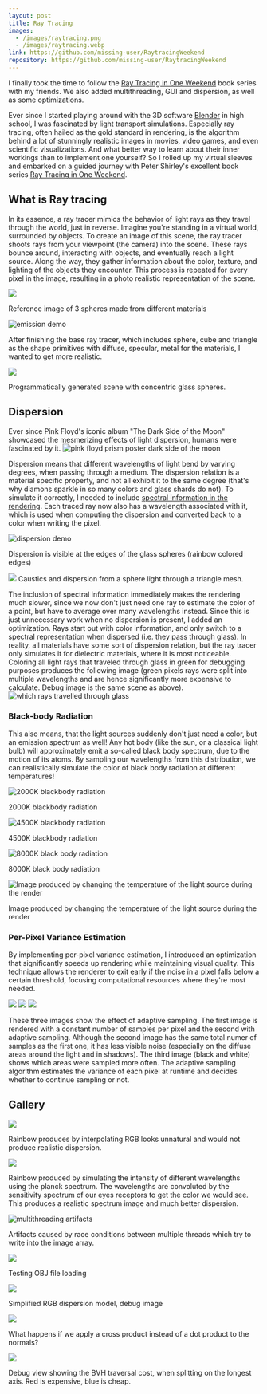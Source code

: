 ```yaml
---
layout: post
title: Ray Tracing
images:
  - /images/raytracing.png
  - /images/raytracing.webp
link: https://github.com/missing-user/RaytracingWeekend
repository: https://github.com/missing-user/RaytracingWeekend
---
```

I finally took the time to follow the [Ray Tracing in One Weekend](https://raytracing.github.io/books/RayTracingInOneWeekend.html) book series with my friends. We also added multithreading, GUI and dispersion, as well as some optimizations.

Ever since I started playing around with the 3D software [Blender](https://www.blender.org/) in high school, I was fascinated by light transport simulations. Especially ray tracing, often hailed as the gold standard in rendering, is the algorithm behind a lot of stunningly realistic images in movies, video games, and even scientific visualizations. And what better way to learn about their inner workings than to implement one yourself? So I rolled up my virtual sleeves and embarked on a guided journey with Peter Shirley's excellent book series [Ray Tracing in One Weekend](https://raytracing.github.io/books/RayTracingInOneWeekend.html).

## What is Ray tracing

In its essence, a ray tracer mimics the behavior of light rays as they travel through the world, just in reverse. Imagine you're standing in a virtual world, surrounded by objects. To create an image of this scene, the ray tracer shoots rays from your viewpoint (the camera) into the scene. These rays bounce around, interacting with objects, and eventually reach a light source. Along the way, they gather information about the color, texture, and lighting of the objects they encounter. This process is repeated for every pixel in the image, resulting in a photo realistic representation of the scene.

![](https://raw.githubusercontent.com/missing-user/RaytracingWeekend/gui/Image_Outputs/metal_and_diffuse.png)

Reference image of 3 spheres made from different materials

![emission demo](https://raw.githubusercontent.com/missing-user/RaytracingWeekend/gui/Image_Outputs/only_emissive.png)

After finishing the base ray tracer, which includes sphere, cube and triangle as the shape primitives with diffuse, specular, metal for the materials, I wanted to get more realistic.

![](https://raw.githubusercontent.com/missing-user/RaytracingWeekend/gui/Image_Outputs/concentric_spheres.png)

Programmatically generated scene with concentric glass spheres.

## Dispersion

Ever since Pink Floyd's iconic album "The Dark Side of the Moon" showcased the mesmerizing effects of light dispersion, humans were fascinated by it.
![pink floyd prism poster dark side of the moon](/images/Dark_Side_of_the_Moon.png) 

Dispersion means that different wavelengths of light bend by varying degrees, when passing through a medium. The dispersion relation is a material specific property, and not all exhibit it to the same degree (that's why diamons sparkle in so many colors and glass shards do not). To simulate it correctly, I needed to include [spectral information in the rendering](https://pbr-book.org/3ed-2018/Color_and_Radiometry/Spectral_Representation). Each traced ray now also has a wavelength associated with it, which is used when computing the dispersion and converted back to a color when writing the pixel.

![dispersion demo](https://raw.githubusercontent.com/missing-user/RaytracingWeekend/gui/Image_Outputs/emissive_dispersive.png)

Dispersion is visible at the edges of the glass spheres (rainbow colored edges)

![](https://raw.githubusercontent.com/missing-user/RaytracingWeekend/gui/Image_Outputs/monkey_caustics.png)
Caustics and dispersion from a sphere light through a triangle mesh.  

The inclusion of spectral information immediately makes the rendering much slower, since we now don't just need one ray to estimate the color of a point, but have to average over many wavelengths instead. Since this is just unnecessary work when no dispersion is present, I added an optimization. Rays start out with color information, and only switch to a spectral representation when dispersed (i.e. they pass through glass). In reality, all materials have some sort of dispersion relation, but the ray tracer only simulates it for dielectric materials, where it is most noticeable. Coloring all light rays that traveled through glass in green for debugging purposes produces the following image (green pixels rays were split into multiple wavelengths and are hence significantly more expensive to calculate. Debug image is the same scene as above).
![which rays travelled through glass](https://raw.githubusercontent.com/missing-user/RaytracingWeekend/gui/Image_Outputs/debug_efficient_dispersion.png)

### Black-body Radiation

This also means, that the light sources suddenly don't just need a color, but an emission spectrum as well! Any hot body (like the sun, or a classical light bulb) will approximately emit a so-called black body spectrum, due to the motion of its atoms. By sampling our wavelengths from this distribution, we can realistically simulate the color of black body radiation at different temperatures!

![](https://raw.githubusercontent.com/missing-user/RaytracingWeekend/gui/Image_Outputs/planck_2000K.png "2000K blackbody radiation")

2000K blackbody radiation

![](https://raw.githubusercontent.com/missing-user/RaytracingWeekend/gui/Image_Outputs/planck_4500K.png "4500K blackbody radiation")

4500K blackbody radiation

![](https://raw.githubusercontent.com/missing-user/RaytracingWeekend/gui/Image_Outputs/planck_8000K.png "8000K black body radiation")

8000K black body radiation

![](https://raw.githubusercontent.com/missing-user/RaytracingWeekend/gui/Image_Outputs/temperature_gradient.png "Image produced by changing the temperature of the light source during the render")

Image produced by changing the temperature of the light source during the render

### Per-Pixel Variance Estimation

By implementing per-pixel variance estimation, I introduced an optimization that significantly speeds up rendering while maintaining visual quality. This technique allows the renderer to exit early if the noise in a pixel falls below a certain threshold, focusing computational resources where they're most needed.

![](https://raw.githubusercontent.com/missing-user/RaytracingWeekend/gui/Image_Outputs/sameTimeAdaptive.png)
![](https://raw.githubusercontent.com/missing-user/RaytracingWeekend/gui/Image_Outputs/1000adaptive.png)
![](https://raw.githubusercontent.com/missing-user/RaytracingWeekend/gui/Image_Outputs/samplecounts200.png)

These three images show the effect of adaptive sampling. The first image is rendered with a constant number of samples per pixel and the second with adaptive sampling. Although the second image has the same total numer of samples as the first one, it has less visible noise (especially on the diffuse areas around the light and in shadows). The third image (black and white) shows which areas were sampled more often. The adaptive sampling algorithm estimates the variance of each pixel at runtime and decides whether to continue sampling or not.

## Gallery

![](https://raw.githubusercontent.com/missing-user/RaytracingWeekend/gui/Image_Outputs/spectrum_rgb.png)

Rainbow produces by interpolating RGB looks unnatural and would not produce realistic dispersion.

![](https://raw.githubusercontent.com/missing-user/RaytracingWeekend/gui/Image_Outputs/spectrum_xyz.png)

Rainbow produced by simulating the intensity of different wavelengths using the planck spectrum. The wavelengths are convoluted by the sensitivity spectrum of our eyes receptors to get the color we would see. This produces a realistic spectrum image and much better dispersion.

![multithreading artifacts](https://raw.githubusercontent.com/missing-user/RaytracingWeekend/gui/Image_Outputs/cursed_memory.png)

Artifacts caused by race conditions between multiple threads which try to write into the image array.

![](https://raw.githubusercontent.com/missing-user/RaytracingWeekend/gui/Image_Outputs/obj_susan_test_inverted.png)

Testing OBJ file loading 

![](https://raw.githubusercontent.com/missing-user/RaytracingWeekend/gui/Image_Outputs/dispersion_rgb.png)

Simplified RGB dispersion model, debug image

![](https://raw.githubusercontent.com/missing-user/RaytracingWeekend/gui/Image_Outputs/metal_and_diffuse_cross.png)

What happens if we apply a cross product instead of a dot product to the normals?

![](https://raw.githubusercontent.com/missing-user/RaytracingWeekend/gui/Image_Outputs/bvh_traversal_cost.png)

Debug view showing the BVH traversal cost, when splitting on the longest axis. Red is expensive, blue is cheap.
